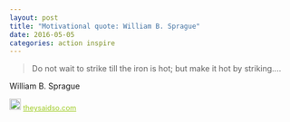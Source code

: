 ```yaml
---
layout: post
title: "Motivational quote: William B. Sprague"
date: 2016-05-05
categories: action inspire
---
```

> Do not wait to strike till the iron is hot; but make it hot by striking....

William B. Sprague

<span style="z-index:50;font-size:0.9em;"><img src="https://theysaidso.com/branding/theysaidso.png" height="20" width="20" alt="theysaidso.com"/><a href="https://theysaidso.com" title="Powered by quotes from theysaidso.com" style="color: #9fcc25; margin-left: 4px; vertical-align: middle;">theysaidso.com</a></span>
